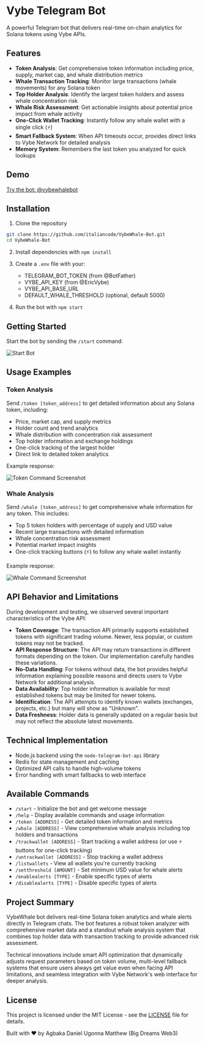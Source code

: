 # Vybe Telegram Bot

A powerful Telegram bot that delivers real-time on-chain analytics for Solana tokens using Vybe APIs.

## Features

- **Token Analysis**: Get comprehensive token information including price, supply, market cap, and whale distribution metrics
- **Whale Transaction Tracking**: Monitor large transactions (whale movements) for any Solana token
- **Top Holder Analysis**: Identify the largest token holders and assess whale concentration risk
- **Whale Risk Assessment**: Get actionable insights about potential price impact from whale activity
- **One-Click Wallet Tracking**: Instantly follow any whale wallet with a single click (⚡)
- **Smart Fallback System**: When API timeouts occur, provides direct links to Vybe Network for detailed analysis
- **Memory System**: Remembers the last token you analyzed for quick lookups

## Demo

[Try the bot: @vybewhalebot](https://t.me/vybewhalebot)

## Installation

1. Clone the repository

```bash
git clone https://github.com/italiancode/VybeWhale-Bot.git
cd VybeWhale-Bot
```

2. Install dependencies with `npm install`

3. Create a `.env` file with your:

   - TELEGRAM_BOT_TOKEN (from @BotFather)
   - VYBE_API_KEY (from @EricVybe)
   - VYBE_API_BASE_URL
   - DEFAULT_WHALE_THRESHOLD (optional, default 5000)

4. Run the bot with `npm start`

## Getting Started

Start the bot by sending the `/start` command:

![Start Bot](./public/start%20bot.png)

## Usage Examples

### Token Analysis

Send `/token [token_address]` to get detailed information about any Solana token, including:

- Price, market cap, and supply metrics
- Holder count and trend analytics
- Whale distribution with concentration risk assessment
- Top holder information and exchange holdings
- One-click tracking of the largest holder
- Direct link to detailed token analytics

Example response:

![Token Command Screenshot](./public/token.png)

### Whale Analysis

Send `/whale [token_address]` to get comprehensive whale information for any token. This includes:

- Top 5 token holders with percentage of supply and USD value
- Recent large transactions with detailed information
- Whale concentration risk assessment
- Potential market impact insights
- One-click tracking buttons (⚡) to follow any whale wallet instantly

Example response:

![Whale Command Screenshot](./public/whale.png)

## API Behavior and Limitations

During development and testing, we observed several important characteristics of the Vybe API:

- **Token Coverage**: The transaction API primarily supports established tokens with significant trading volume. Newer, less popular, or custom tokens may not be tracked.
- **API Response Structure**: The API may return transactions in different formats depending on the token. Our implementation carefully handles these variations.
- **No-Data Handling**: For tokens without data, the bot provides helpful information explaining possible reasons and directs users to Vybe Network for additional analysis.
- **Data Availability**: Top holder information is available for most established tokens but may be limited for newer tokens.
- **Identification**: The API attempts to identify known wallets (exchanges, projects, etc.) but many will show as "Unknown".
- **Data Freshness**: Holder data is generally updated on a regular basis but may not reflect the absolute latest movements.

## Technical Implementation

- Node.js backend using the `node-telegram-bot-api` library
- Redis for state management and caching
- Optimized API calls to handle high-volume tokens
- Error handling with smart fallbacks to web interface

## Available Commands

- `/start` - Initialize the bot and get welcome message
- `/help` - Display available commands and usage information
- `/token [ADDRESS]` - Get detailed token information and metrics
- `/whale [ADDRESS]` - View comprehensive whale analysis including top holders and transactions
- `/trackwallet [ADDRESS]` - Start tracking a wallet address (or use ⚡ buttons for one-click tracking)
- `/untrackwallet [ADDRESS]` - Stop tracking a wallet address
- `/listwallets` - View all wallets you're currently tracking
- `/setthreshold [AMOUNT]` - Set minimum USD value for whale alerts
- `/enablealerts [TYPE]` - Enable specific types of alerts
- `/disablealerts [TYPE]` - Disable specific types of alerts

## Project Summary

VybeWhale bot delivers real-time Solana token analytics and whale alerts directly in Telegram chats. The bot features a robust token analyzer with comprehensive market data and a standout whale analysis system that combines top holder data with transaction tracking to provide advanced risk assessment.

Technical innovations include smart API optimization that dynamically adjusts request parameters based on token volume, multi-level fallback systems that ensure users always get value even when facing API limitations, and seamless integration with Vybe Network's web interface for deeper analysis.

## License

This project is licensed under the MIT License - see the [LICENSE](LICENSE) file for details.

Built with ❤️ by Agbaka Daniel Ugonna Matthew (Big Dreams Web3)
